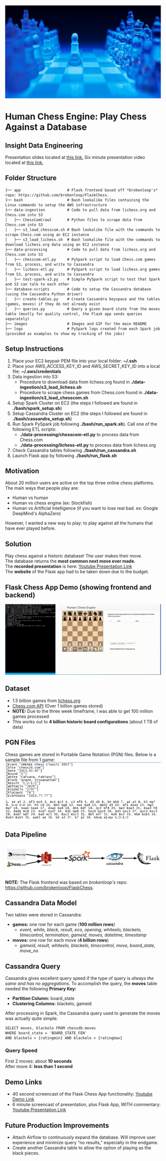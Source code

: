 <p align="center">
    <img src="images/chess-cover.PNG" width="800" height="300"/>
</p>

# Human Chess Engine: Play Chess Against a Database
## Insight Data Engineering  
Presentation slides located at [this link.](https://docs.google.com/presentation/d/1T-4T8UEvlTqryb12pExy90lKWwECutIUUivGWsC7EtM/edit?usp=sharing)
Six minute presentation video located at [this link.](https://www.youtube.com/watch?v=t3KEKx6tMcY)

## Folder Structure
```
├── app                     # Flask frontend based off *brokenloop's* repo: https://github.com/brokenloop/FlaskChess.  
├── bash                    # Bash lookalike files containing the Linux commands to setup the AWS infrastructure  
├── data-ingestion          # Code to pull data from lichess.org and Chess.com into S3  
│   ├── ChessComCrawl       # Python files to scrape data from Chess.com into S3  
│   ├── s3_load_chesscom.sh # Bash lookalike file with the commands to scrape Chess.com using an EC2 instance  
│   ├── s3_load_lichess.sh  # Bash lookalike file with the commands to download lichess.org data using an EC2 instance  
├── data-processing         # Code to pull data from lichess.org and Chess.com into S3  
│   ├── chesscom-etl.py     # PySpark script to load Chess.com games from S3, process, and write to Cassandra  
│   ├── lichess-etl.py      # PySpark script to load lichess.org games from S3, process, and write to Cassandra  
│   ├── test-spark-s3.py    # Simple PySpark script to test that Spark and S3 can talk to each other  
├── database-scripts        # Code to setup the Cassandra database (using the Cassandra Python driver)  
│   ├── create-tables.py    # Create Cassandra keyspace and the tables (games, moves) if they do not already exist  
│   ├── queries.py          # Query a given board state from the moves table (mostly for quality control, the Flask app sends queries separately)  
├── images                  # Images and GIF for the main README  
├── logs                    # PySpark logs created from each Spark job (provided as examples to show my tracking of the jobs)  
```
## Setup Instructions
1. Place your EC2 keypair PEM file into your local folder: **~/.ssh**
2. Place your AWS_ACCESS_KEY_ID and AWS_SECRET_KEY_ID into a local file: **~/.aws/credentials**
3. Data ingestion into S3:
    + Procedure to download data from lichess.org found in **./data-ingestion/s3_load_lichess.sh**
    + Procedure to scrape chess games from Chess.com found in **./data-ingestion/s3_load_chesscom.sh**
4. Setup Spark Cluster on EC2 (the steps I followed are found in  **./bash/spark_setup.sh**)
5. Setup Cassandra Cluster on EC2 (the steps I followed are found in  **./bash/cassandra_setup.sh**)
6. Run Spark PySpark job following **./bash/run_spark.sh**). Call one of the following ETL scripts:
    +  **./data-processing/chesscom-etl.py** to process data from Chess.com
    +  **./data-processing/lichess-etl.py** to process data from lichess.org
7. Check Cassandra tables following **./bash/run_cassandra.sh**
8. Launch Flask app by following **./bash/run_flask.sh**

## Motivation
About 20 million users are active on the top three online chess platforms. The main ways that people play are:
- Human vs human
- Human vs chess engine (ex: Stockfish)
- Human vs Artificial Intelligence (if you want to lose real bad. ex: Google DeepMind's AlphaZero)

However, I wanted a new way to play: to play against all the humans that have ever played before.

## Solution
Play chess against a historic database! The user makes their move.  
The database returns the **most common next move ever made.**  
The **recorded presentation** is here: [Youtube Presentation Link](https://www.youtube.com/watch?v=t3KEKx6tMcY)  
The **website** of the Flask app had to be taken down due to the budget.  

## Flask Chess App Demo (showing frontend and backend)
<p align="center">
    <img src="images/chess-demo-final.gif"/>
</p>

## Dataset
- 1.5 billion games from [lichess.org](https://database.lichess.org/)
- [Chess.com API](https://www.chess.com/news/view/published-data-api) (Over 1 billion games stored)  
- **NOTE:** Due to the three week timeframe, I was able to get 100 million games processed
- This works out to **4 billion historic board configurations** (about 1 TB of data)

## PGN Files
Chess games are stored in Portable Game Notation (PGN) files. Below is a sample file from 1 game:
<img src="images/pgn-file.png">

## Data Pipeline
<img src="images/pipeline.PNG">  

**NOTE:** The Flask frontend was based on *brokenloop's* repo: https://github.com/brokenloop/FlaskChess. 

## Cassandra Data Model
Two tables were stored in Cassandra:
- **games:** one row for each game (**100 million rows**)
    + *event, white, black, result, eco, opening, whiteelo, blackelo, timecontrol, termination, gameid, moves, datetime, timestamp*
- **moves:** one row for each move (**4 billion rows**)
    + *gameid, result, whiteelo, blackelo, timecontrol, move, board_state, move_no*

## Cassandra Query
Cassandra gives excellent query speed if the type of query is *always the same and has no aggregations.*
To accomplish the query, the **moves** table needed the following **Primary Key:**
- **Partition Column:** board_state
- **Clustering Columns:** blackelo, gameid 

After processing in Spark, the Cassandra query used to generate the moves was actually quite simple:
```
SELECT moves, blackelo FROM chessdb.moves
WHERE board_state = 'BOARD_STATE_FEN' 
AND blackelo > {ratingmin} AND blackelo < {ratingmax}
```

### Query Speed  
First 2 moves: about **10 seconds**  
After move 4: **less than 1 second**

## Demo Links
- 40 second screencast of the Flask Chess App functionality: [Youtube Demo Link](https://www.youtube.com/watch?v=Wm0CyzB7CR4)
- 6 minute screencast of presentation, plus Flask App, WITH commentary: [Youtube Presentation Link](https://www.youtube.com/watch?v=t3KEKx6tMcY)

## Future Production Improvements
- Attach Airflow to continuously expand the database. Will improve user experience and minimize query 
“no results,” especially in the endgame.
- Create another Cassandra table to allow the option of playing as the black pieces.